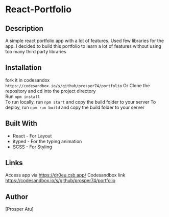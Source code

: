 # React-Portfolio

## Description

A simple react portfolio app with a lot of features. Used few libraries for the app. I decided to build this portfolio to learn a lot of features without using too many third party libraries

## Installation

fork it in codesandox `https://codesandbox.io/s/github/prosper74/portfolio`
Or Clone the repository and cd into the project directory  
Run `npm install`  
To run locally, run `npm start` and copy the build folder to your server
To deploy, run `npm run build` and copy the build folder to your server

## Built With

- React - For Layout
- ityped - For the typing animation
- SCSS - For Styling

## Links

Access app via https://dr0eu.csb.app/
Codesandbox link https://codesandbox.io/s/github/prosper74/portfolio

## Author

[Prosper Atu]
